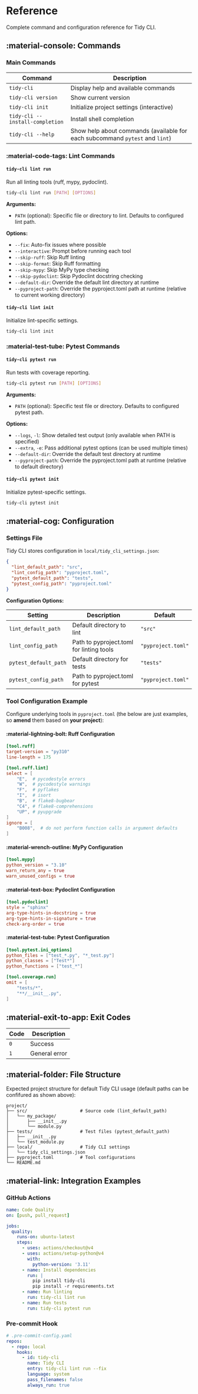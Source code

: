 # Reference

Complete command and configuration reference for Tidy CLI.

## :material-console: Commands

### Main Commands

| Command | Description |
|---------|-------------|
| `tidy-cli` | Display help and available commands |
| `tidy-cli version` | Show current version |
| `tidy-cli init` | Initialize project settings (interactive) |
| `tidy-cli --install-completion` | Install shell completion |
| `tidy-cli --help` | Show help about commands (available for each subcommand `pytest` and `lint`) |

### :material-code-tags: Lint Commands

#### `tidy-cli lint run`
Run all linting tools (ruff, mypy, pydoclint).

```bash
tidy-cli lint run [PATH] [OPTIONS]
```

**Arguments:**
- `PATH` (optional): Specific file or directory to lint. Defaults to configured lint path.

**Options:**
- `--fix`: Auto-fix issues where possible
- `--interactive`: Prompt before running each tool
- `--skip-ruff`: Skip Ruff linting
- `--skip-format`: Skip Ruff formatting
- `--skip-mypy`: Skip MyPy type checking
- `--skip-pydoclint`: Skip Pydoclint docstring checking
- `--default-dir`: Override the default lint directory at runtime
- `--pyproject-path`: Override the pyproject.toml path at runtime (relative to current working directory)



#### `tidy-cli lint init`
Initialize lint-specific settings.

```bash
tidy-cli lint init
```

### :material-test-tube: Pytest Commands

#### `tidy-cli pytest run`
Run tests with coverage reporting.

```bash
tidy-cli pytest run [PATH] [OPTIONS]
```

**Arguments:**
- `PATH` (optional): Specific test file or directory. Defaults to configured pytest path.

**Options:**
- `--logs`, `-l`: Show detailed test output (only available when PATH is specified)
- `--extra`, `-e`: Pass additional pytest options (can be used multiple times)
- `--default-dir`: Override the default test directory at runtime
- `--pyproject-path`: Override the pyproject.toml path at runtime (relative to default directory)



#### `tidy-cli pytest init`
Initialize pytest-specific settings.

```bash
tidy-cli pytest init
```

## :material-cog: Configuration

### Settings File

Tidy CLI stores configuration in `local/tidy_cli_settings.json`:

```json
{
  "lint_default_path": "src",
  "lint_config_path": "pyproject.toml",
  "pytest_default_path": "tests", 
  "pytest_config_path": "pyproject.toml"
}
```

**Configuration Options:**

| Setting | Description | Default |
|---------|-------------|---------|
| `lint_default_path` | Default directory to lint | `"src"` |
| `lint_config_path` | Path to pyproject.toml for linting tools | `"pyproject.toml"` |
| `pytest_default_path` | Default directory for tests | `"tests"` |
| `pytest_config_path` | Path to pyproject.toml for pytest | `"pyproject.toml"` |

### Tool Configuration Example

Configure underlying tools in `pyproject.toml` (the below are just examples, so **amend** them based on **your project**):

#### :material-lightning-bolt: Ruff Configuration

```toml
[tool.ruff]
target-version = "py310"
line-length = 175

[tool.ruff.lint]
select = [
    "E",  # pycodestyle errors
    "W",  # pycodestyle warnings
    "F",  # pyflakes
    "I",  # isort
    "B",  # flake8-bugbear
    "C4", # flake8-comprehensions
    "UP", # pyupgrade
]
ignore = [
    "B008",  # do not perform function calls in argument defaults
]
```

#### :material-wrench-outline: MyPy Configuration

```toml
[tool.mypy]
python_version = "3.10"
warn_return_any = true
warn_unused_configs = true
```

#### :material-text-box: Pydoclint Configuration

```toml
[tool.pydoclint]
style = "sphinx"
arg-type-hints-in-docstring = true
arg-type-hints-in-signature = true
check-arg-order = true
```

#### :material-test-tube: Pytest Configuration

```toml
[tool.pytest.ini_options]
python_files = ["test_*.py", "*_test.py"]
python_classes = ["Test*"]
python_functions = ["test_*"]

[tool.coverage.run]
omit = [
    "tests/*",
    "**/__init__.py",
]
```

## :material-exit-to-app: Exit Codes

| Code | Description |
|------|-------------|
| `0` | Success |
| `1` | General error |

## :material-folder: File Structure

Expected project structure for default Tidy CLI usage (default paths can be confifured as shown above):

```
project/
├── src/                    # Source code (lint_default_path)
│   └── my_package/
│       ├── __init__.py
│       └── module.py
├── tests/                  # Test files (pytest_default_path)
│   ├── __init__.py
│   └── test_module.py
├── local/                  # Tidy CLI settings
│   └── tidy_cli_settings.json
├── pyproject.toml          # Tool configurations
└── README.md
```

## :material-link: Integration Examples

### GitHub Actions

```yaml
name: Code Quality
on: [push, pull_request]

jobs:
  quality:
    runs-on: ubuntu-latest
    steps:
      - uses: actions/checkout@v4
      - uses: actions/setup-python@v4
        with:
          python-version: '3.11'
      - name: Install dependencies
        run: |
          pip install tidy-cli
          pip install -r requirements.txt
      - name: Run linting
        run: tidy-cli lint run
      - name: Run tests
        run: tidy-cli pytest run
```

### Pre-commit Hook

```yaml
# .pre-commit-config.yaml
repos:
  - repo: local
    hooks:
      - id: tidy-cli
        name: Tidy CLI
        entry: tidy-cli lint run --fix
        language: system
        pass_filenames: false
        always_run: true
```